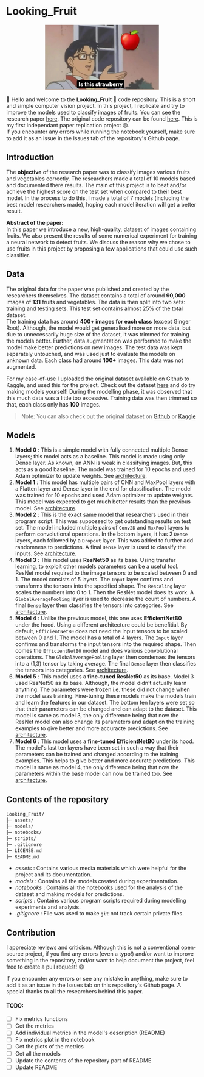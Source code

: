 # Looking_Fruit

<p align="center">
    <img width=300 height=170 src="assets/meme.jpeg">
</p>

:wave: Hello and welcome to the **Looking_Fruit :apple:** code repository. This is a short and simple computer vision project. In this project, I replicate and try to improve the models used to classify images of fruits. You can see the research paper [here](https://www.researchgate.net/publication/321475443_Fruit_recognition_from_images_using_deep_learning). The original code repository can be found [here](https://github.com/Horea94/Fruit-Images-Dataset). This is my first independant paper replication project :smile:.  
If you encounter any errors while running the notebook yourself, make sure to add it as an issue in the Issues tab of the repository's Github page.

## Introduction

The **objective** of the research paper was to classify images various fruits and vegetables correctly. The researchers made a total of 10 models based and documented there results. The main of this project is to beat and/or achieve the highest score on the test set when compared to their best model. In the process to do this, I made a total of 7 models (including the best model researchers made), hoping each model iteration will get a better result.

**Abstract of the paper:**  
In this paper we introduce a new, high-quality, dataset of images
containing fruits. We also present the results of some numerical experiment for training a neural network to detect fruits. We discuss the
reason why we chose to use fruits in this project by proposing a few
applications that could use such classifier.

## Data

The original data for the paper was published and created by the researchers themselves. The dataset contains a total of around **90,000** images of **131** fruits and vegetables. The data is then split into two sets: training and testing sets. This test set contains almost 25% of the total dataset.  
The training data has around **400+ images for each class** (except Ginger Root). Although, the model would get generalised more on more data, but due to unnecessarily huge size of the dataset, it was trimmed for training the models better. Further, data augmentation was performed to make the model make better predictions on new images.
The test data was kept separately untouched, and was used just to evaluate the models on unknown data. Each class had around **100+** images. This data was not augmented.

For my ease-of-use I uploaded the original dataset available on Github to Kaggle, and used this for the project. Check out the dataset [here](https://www.kaggle.com/datasets/ishandandekar/fruitimagedataset) and do try making models yourself! During the modelling phase, it was observed that this much data was a little too excessive. Training data was then trimmed so that, each class only has **100** images.

> Note: You can also check out the original dataset on [Github](https://github.com/Horea94/Fruit-Images-Dataset) or [Kaggle](https://www.kaggle.com/datasets/moltean/fruits)

## Models

1. **Model 0** : This is a simple model with fully connected multiple Dense layers; this model acts as a baseline. This model is made using only Dense layer. As known, an ANN is weak in classifying images. But, this acts as a good baseline. The model was trained for 10 epochs and used Adam optimizer to update weights. See [architecture](assets/model_0.png).
1. **Model 1** : This model has multiple pairs of CNN and MaxPool layers with a Flatten layer and Dense layer in the end for classification. The model was trained for 10 epochs and used Adam optimizer to update weights. This model was expected to get much better results than the previous model. See [architecture](assets/model_1.png).
1. **Model 2** : This is the exact same model that researchers used in their program script. This was suppossed to get outstanding results on test set. The model included multiple pairs of `Conv2D` and `MaxPool` layers to perform convolutional operations. In the bottom layers, it has 2 `Dense` layers, each followed by a `Dropout` layer. This was added to further add randomness to predictions. A final `Dense` layer is used to classify the inputs. See [architecture](assets/model_2.png).
1. **Model 3** : This model uses **ResNet50** as its base. Using transfer learning, to exploit other models parameters can be a useful tool. ResNet model required to the image tensors to be scaled between 0 and 1. The model consists of 5 layers. The `Input` layer confirms and transforms the tensors into the specified shape. The `Rescaling` layer scales the numbers into 0 to 1. Then the ResNet model does its work. A `GlobalAveragePooling` layer is used to decrease the count of numbers. A final `Dense` layer then classifies the tensors into categories. See [architecture](assets/model_3.png).
1. **Model 4** : Unlike the previous model, this one uses **EfficientNetB0** under the hood. Using a different architecture could be benefitial. By default, `EfficientNetB0` does not need the input tensors to be scaled between 0 and 1. The model has a total of 4 layers. The `Input` layer confirms and transforms the input tensors into the required shape. Then comes the `EfficientNetB0` model and does various convolutional operations. The `GlobalAveragePooling` layer then condenses the tensors into a (1,3) tensor by taking average. The final `Dense` layer then classifies the tensors into categories. See [architecture](assets/model_4.png).
1. **Model 5** : This model uses a **fine-tuned ResNet50** as its base. Model 3 used ResNet50 as its base. Although, the model didn't actually learn anything. The parameters were frozen i.e. these did not change when the model was training. Fine-tuning these models make the models train and learn the features in our dataset. The bottom ten layers were set so that their parameters can be changed and can adapt to the dataset. This model is same as model 3, the only difference being that now the ResNet model can also change its parameters and adapt on the training examples to give better and more accuracte predictions. See [architecture](assets/model_5.png).
1. **Model 6** : This model uses a **fine-tuned EfficientNetB0** under its hood. The model's last ten layers have been set in such a way that their parameters can be trained and changed according to the training examples. This helps to give better and more accurate predictions. This model is same as model 4, the only difference being that now the parameters within the base model can now be trained too. See [architecture](assets/model_6.png).

## Contents of the repository

```
Looking_Fruit/
├─ assets/
├─ models/
├─ notebooks/
├─ scripts/
├─ .gitignore
├─ LICENSE.md
├─ README.md
```

- _assets_ : Contains various media materials which were helpful for the project and its documentation.
- _models_ : Contains all the models created during experimentation.
- _notebooks_ : Contains all the notebooks used for the analysis of the dataset and making models for predictions.
- _scripts_ : Contains various program scripts required during modelling experiments and analysis.
- _.gitignore_ : File was used to make `git` not track certain private files.

## Contribution

I appreciate reviews and criticism. Although this is not a conventional open-source project, if you find any errors (even a typo!) and/or want to improve something in the repository, and/or want to help document the project, feel free to create a pull request! :smile:

If you encounter any errors or see any mistake in anything, make sure to add it as an issue in the Issues tab on this repository's Github page. A special thanks to all the researchers behind this paper.

#### TODO:

- [ ] Fix metrics functions
- [ ] Get the metrics
- [ ] Add individual metrics in the model's description (README)
- [ ] Fix metrics plot in the notebook
- [ ] Get the plots of the metrics
- [ ] Get all the models
- [ ] Update the contents of the repository part of README
- [ ] Update README

